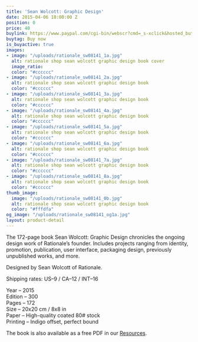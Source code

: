 ```yaml
---
title: 'Sean Wolcott: Graphic Design'
date: 2015-04-06 18:00:00 Z
position: 0
price: 40
buylink: https://www.paypal.com/cgi-bin/webscr?cmd=_s-xclick&hosted_button_id=GY3GDR56FWNKW
buytag: Buy now
is_buyactive: true
images:
- image: "/uploads/rationale_sw08141_1a.jpg"
  alt: rationale shop sean wolcott graphic design book cover
  image_ratio: 
  color: "#cccccc"
- image: "/uploads/rationale_sw08141_2a.jpg"
  alt: rationale shop sean wolcott graphic design book
  color: "#cccccc"
- image: "/uploads/rationale_sw08141_3a.jpg"
  alt: rationale shop sean wolcott graphic design book
  color: "#cccccc"
- image: "/uploads/rationale_sw08141_4a.jpg"
  alt: rationale shop sean wolcott graphic design book
  color: "#cccccc"
- image: "/uploads/rationale_sw08141_5a.jpg"
  alt: rationale shop sean wolcott graphic design book
  color: "#cccccc"
- image: "/uploads/rationale_sw08141_6a.jpg"
  alt: rationale shop sean wolcott graphic design book
  color: "#cccccc"
- image: "/uploads/rationale_sw08141_7a.jpg"
  alt: rationale shop sean wolcott graphic design book
  color: "#cccccc"
- image: "/uploads/rationale_sw08141_8a.jpg"
  alt: rationale shop sean wolcott graphic design book
  color: "#cccccc"
thumb_image:
  image: "/uploads/rationale_sw08141_0b.jpg"
  alt: rationale shop sean wolcott graphic design book
  color: "#fffdfa"
og_image: "/uploads/rationale_sw08141_og1a.jpg"
layout: product-detail
---
```


The 172-page book Sean Wolcott: Graphic Design chronicles the ongoing design work of Rationale’s founder. Includes projects ranging from identity, promotion, publication, user interface, packaging design, previously unpublished works, and more.

Designed by Sean Wolcott of Rationale.

Shipping rates: US–9 / CA–12 / INT–16

Year – 2015 <br>
Edition – 300 <br>
Pages – 172 <br>
Size – 20x20 cm / 8x8 in <br>
Paper – High-quality coated 80# stock <br>
Printing – Indigo offset, perfect bound 

The book is also available as a free PDF in our [Resources](https://rationale-design.com/resources/sean-wolcott-graphic-design/).